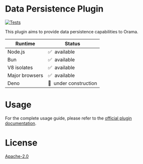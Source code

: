 # Data Persistence Plugin

[![Tests](https://github.com/oramasearch/orama/actions/workflows/turbo.yml/badge.svg)](https://github.com/oramasearch/orama/actions/workflows/turbo.yml)

This plugin aims to provide data persistence capabilities to Orama.

| Runtime        | Status                      |
| -------------- | --------------------------- |
| Node.js        | ✅ &nbsp;available          |
| Bun            | ✅ &nbsp;available          |
| V8 isolates    | ✅ &nbsp;available          |
| Major browsers | ✅ &nbsp;available          |
| Deno           | 🚧 &nbsp;under construction |

# Usage

For the complete usage guide, please refer to the [official plugin documentation](https://docs.oramasearch.com/plugins/plugin-data-persistence).

# License

[Apache-2.0](/LICENSE.md)
